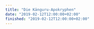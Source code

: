 ```yaml
---
title: "Die Känguru-Apokryphen"
date: "2019-02-12T12:00:00+02:00"
finished: "2019-02-12T12:00:00+02:00"
---
```

